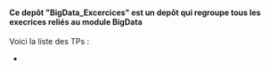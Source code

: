<h4>Ce depôt "BigData_Excercices" est un depôt qui regroupe tous les execrices reliés au module BigData </h4>
<p>Voici la liste des TPs : </p>
<ul>
	<li>
		<a href="./TP_Manipulation_HDFS/README.md">
	</li>
</ul>
